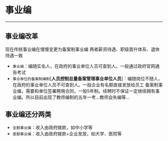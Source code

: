 # 事业编
----
## 事业编改革
现在传统事业编在慢慢变更为备案制事业编
两者薪资待遇、职级晋升体系、退休待遇一致
- `事业编`：编随实名人，在政府的事业单位人员可查到人。一般通过政府官网通告考试
- `事业单位的备案制编制`[**人员控制总量备案管理事业单位人员**]：编随岗位不随人，在政府的事业单位人员不可查到人。一般企业有名额直接发放给员工
备案制事业编，需要和单位签署聘用合同，一般5年制。续聘时不保证一定继续拥有事业编。所以目前出现了教师编制的五年一考...教师会失编等...
## 事业编还分两类
- `全额事业编`：收入由政府拨款，如中小学等
- `差额事业编`：收入由政府拨款+企业发放，如大学、医院等

